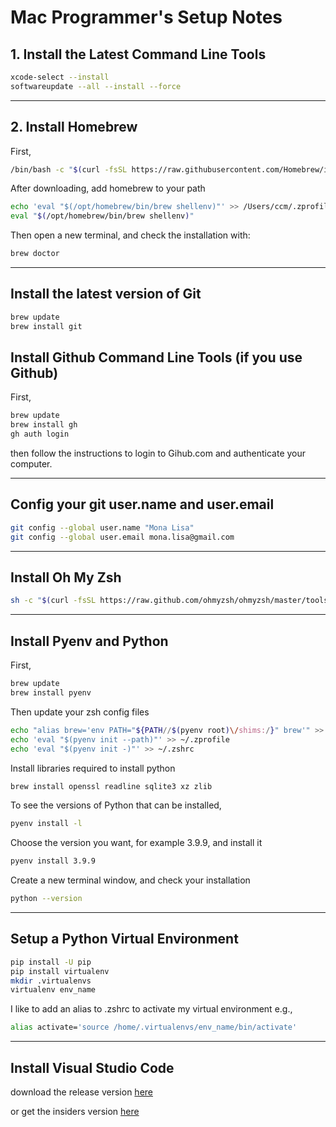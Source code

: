 # Mac Programmer's Setup Notes

## 1. Install the Latest Command Line Tools

``` bash
xcode-select --install
softwareupdate --all --install --force
```

---

## 2. Install Homebrew

First,

``` bash
/bin/bash -c "$(curl -fsSL https://raw.githubusercontent.com/Homebrew/install/HEAD/install.sh)"
```

After downloading, add homebrew to your path

``` bash
echo 'eval "$(/opt/homebrew/bin/brew shellenv)"' >> /Users/ccm/.zprofile
eval "$(/opt/homebrew/bin/brew shellenv)"
```

Then open a new terminal, and check the installation with:

``` bash
brew doctor
```

---

## Install the latest version of Git

``` bash
brew update
brew install git
```

## Install Github Command Line Tools (if you use Github)

First,

``` bash
brew update
brew install gh
gh auth login
```

then follow the instructions to login to Gihub.com and authenticate your computer.

---

## Config your git user.name and user.email

``` bash
git config --global user.name "Mona Lisa"
git config --global user.email mona.lisa@gmail.com
```

---

## Install Oh My Zsh

``` bash
sh -c "$(curl -fsSL https://raw.github.com/ohmyzsh/ohmyzsh/master/tools/install.sh)"
```

---

## Install Pyenv and Python

First,

``` bash
brew update
brew install pyenv
```

 Then update your zsh config files

``` bash
echo "alias brew='env PATH="${PATH//$(pyenv root)\/shims:/}" brew'" >> ~/.zshrc
echo 'eval "$(pyenv init --path)"' >> ~/.zprofile
echo 'eval "$(pyenv init -)"' >> ~/.zshrc
```

Install libraries required to install python

``` bash
brew install openssl readline sqlite3 xz zlib
```

To see the versions of Python that can be installed,

``` bash
pyenv install -l
```

Choose the version you want, for example 3.9.9, and install it

``` bash
pyenv install 3.9.9
```

Create a new terminal window, and check your installation

``` bash
python --version
```

---

## Setup a Python Virtual Environment

``` bash
pip install -U pip
pip install virtualenv
mkdir .virtualenvs
virtualenv env_name
```

I like to add an alias to .zshrc to activate my virtual environment e.g.,

```bash
alias activate='source /home/.virtualenvs/env_name/bin/activate'
```

---

## Install Visual Studio Code

download the release version [here](https://code.visualstudio.com/)

or get the insiders version [here](https://code.visualstudio.com/insiders/)
